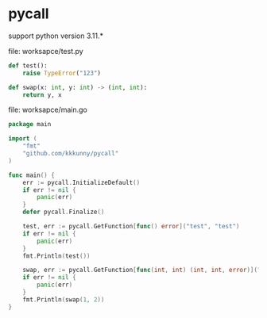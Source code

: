 # pycall

support python version 3.11.*

file: worksapce/test.py
```python
def test():
    raise TypeError("123")

def swap(x: int, y: int) -> (int, int):
    return y, x
```

file: worksapce/main.go
```go
package main

import (
    "fmt"
    "github.com/kkkunny/pycall"
)

func main() {
	err := pycall.InitializeDefault()
	if err != nil {
		panic(err)
	}
	defer pycall.Finalize()

	test, err := pycall.GetFunction[func() error]("test", "test")
	if err != nil {
		panic(err)
	}
	fmt.Println(test())

	swap, err := pycall.GetFunction[func(int, int) (int, int, error)]("test", "swap")
	if err != nil {
		panic(err)
	}
	fmt.Println(swap(1, 2))
}
```
